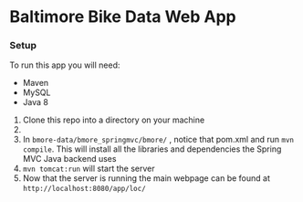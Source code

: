 # Baltimore Bike Data Web App

### Setup
To run this app you will need:
* Maven
* MySQL
* Java 8

1. Clone this repo into a directory on your machine
2. <DB DUMP>
3. In `bmore-data/bmore_springmvc/bmore/` , notice that pom.xml and run `mvn compile`. This will install all the libraries and dependencies the Spring MVC Java backend uses
4. `mvn tomcat:run` will start the server
5. Now that the server is running the main webpage can be found at `http://localhost:8080/app/loc/`
